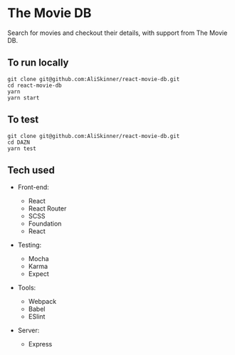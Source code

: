# The Movie DB

Search for movies and checkout their details, with support from The Movie DB.

## To run locally
```
git clone git@github.com:AliSkinner/react-movie-db.git
cd react-movie-db
yarn
yarn start
```

## To test
```
git clone git@github.com:AliSkinner/react-movie-db.git
cd DAZN
yarn test
```

## Tech used

* Front-end:
  * React
  * React Router
  * SCSS
  * Foundation
  * React


* Testing:
  * Mocha
  * Karma
  * Expect


* Tools:
  * Webpack
  * Babel
  * ESlint


 * Server:
   * Express

